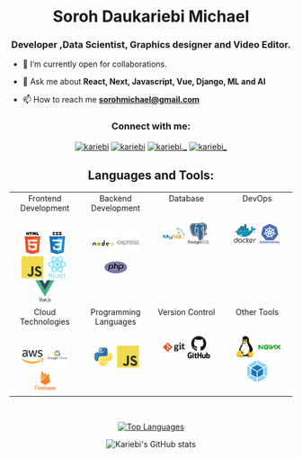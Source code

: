 <h1 align="center">Soroh Daukariebi Michael</h1>
<h3 align="center">Developer </>,Data Scientist, Graphics designer and Video Editor.</h3>

- 👯 I’m currently open for collaborations.
- 💬 Ask me about **React, Next, Javascript, Vue, Django, ML and AI**

- 📫 How to reach me **sorohmichael@gmail.com**

<link rel="stylesheet" href="https://cdnjs.cloudflare.com/ajax/libs/font-awesome/6.0.0-beta3/css/all.min.css" integrity="sha384-GLhlTQ8iN17UqmOFKbrGFLF7ayJpgu5z9+EQfvwoN5I1a+brVc2x4+tpBqcFszlM" crossorigin="anonymous">

<h3 align="center">Connect with me:</h3>
<p align="center">
<a href="https://www.linkedin.com/in/kariebi-soroh-6190a8264" target="blank"><img align="center" src="https://raw.githubusercontent.com/rahuldkjain/github-profile-readme-generator/master/src/images/icons/Social/linked-in-alt.svg" alt="kariebi" height="30" width="40" /></a>
<a href="https://kaggle.com/kariebi" target="blank"><img align="center" src="https://raw.githubusercontent.com/rahuldkjain/github-profile-readme-generator/master/src/images/icons/Social/kaggle.svg" alt="kariebi" height="30" width="40" /></a>
<a href="https://instagram.com/kariebi._" target="blank"><img align="center" src="https://raw.githubusercontent.com/rahuldkjain/github-profile-readme-generator/master/src/images/icons/Social/instagram.svg" alt="kariebi._" height="30" width="40" /></a>
  <a href="https://twitter.com/kariebi_" target="blank"><img align="center" src="https://raw.githubusercontent.com/rahuldkjain/github-profile-readme-generator/master/src/images/icons/Social/twitter.svg" alt="kariebi_" height="30" width="40" /></a>
  <!--
<a href="https://www.youtube.com/c/kariebi._" target="blank"><img align="center" src="https://raw.githubusercontent.com/rahuldkjain/github-profile-readme-generator/master/src/images/icons/Social/youtube.svg" alt="kariebi._" height="30" width="40" /></a> 
  -->
  
</p>

<h2 align="center">Languages and Tools:</h2> 

<table align="center">
<tbody align="center">
<tr valign="top">
<td width="25%" align="center">
<span>Frontend Development</span><br><br><br>
<div>
<img src="https://raw.githubusercontent.com/devicons/devicon/master/icons/html5/html5-original-wordmark.svg" alt="html5" width="40" height="40"/>
<img src="https://raw.githubusercontent.com/devicons/devicon/master/icons/css3/css3-original-wordmark.svg" alt="css3" width="40" height="40"/>
<img src="https://raw.githubusercontent.com/devicons/devicon/master/icons/javascript/javascript-original.svg" alt="javascript" width="40" height="40"/>
<img src="https://raw.githubusercontent.com/devicons/devicon/master/icons/react/react-original-wordmark.svg" alt="react" width="40" height="40"/>
<img src="https://raw.githubusercontent.com/devicons/devicon/master/icons/vuejs/vuejs-original-wordmark.svg" alt="vuejs" width="40" height="40"/>
</div>
</td>
<td width="25%" align="center">
<span>Backend Development</span><br><br><br>
<div>
<img src="https://raw.githubusercontent.com/devicons/devicon/master/icons/nodejs/nodejs-original-wordmark.svg" alt="nodejs" width="40" height="40"/>
<img src="https://raw.githubusercontent.com/devicons/devicon/master/icons/express/express-original-wordmark.svg" alt="express" width="40" height="40"/>
<img src="https://raw.githubusercontent.com/devicons/devicon/master/icons/php/php-original.svg" alt="php" width="40" height="40"/>
</div>
</td>
<td width="25%" align="center">
<span>Database</span><br><br><br>
<div>
<img src="https://raw.githubusercontent.com/devicons/devicon/master/icons/mysql/mysql-original-wordmark.svg" alt="mysql" width="40" height="40"/>
<img src="https://raw.githubusercontent.com/devicons/devicon/master/icons/postgresql/postgresql-original-wordmark.svg" alt="postgresql" width="40" height="40"/>
</div>
</td>
<td width="25%" align="center">
<span>DevOps</span><br><br><br>
<div>
<img src="https://raw.githubusercontent.com/devicons/devicon/master/icons/docker/docker-original-wordmark.svg" alt="docker" width="40" height="40"/>
<img src="https://raw.githubusercontent.com/devicons/devicon/master/icons/kubernetes/kubernetes-plain-wordmark.svg" alt="kubernetes" width="40" height="40"/>
</div>
</td>
</tr>
<tr valign="top">
<td width="25%" align="center">
<span>Cloud Technologies</span><br><br><br>
<div>
<img src="https://raw.githubusercontent.com/devicons/devicon/master/icons/amazonwebservices/amazonwebservices-original-wordmark.svg" alt="aws" width="40" height="40"/>
<img src="https://raw.githubusercontent.com/devicons/devicon/master/icons/googlecloud/googlecloud-original-wordmark.svg" alt="gcp" width="40" height="40"/>
<img src="https://raw.githubusercontent.com/devicons/devicon/master/icons/firebase/firebase-plain-wordmark.svg" alt="firebase" width="40" height="40"/>
</div>
</td>
<td width="25%" align="center">
<span>Programming Languages</span><br><br><br>
<div>
<img src="https://raw.githubusercontent.com/devicons/devicon/master/icons/python/python-original.svg" alt="python" width="40" height="40"/>
<img src="https://raw.githubusercontent.com/devicons/devicon/master/icons/javascript/javascript-original.svg" alt="javascript" width="40" height="40"/>
</div>
</td>
<td width="25%" align="center">
<span>Version Control</span><br><br><br>
<div>
<img src="https://raw.githubusercontent.com/devicons/devicon/master/icons/git/git-original-wordmark.svg" alt="git" width="40" height="40"/>
<img src="https://raw.githubusercontent.com/devicons/devicon/master/icons/github/github-original-wordmark.svg" alt="github" width="40" height="40"/>
</div>
</td>
<td width="25%" align="center">
<span>Other Tools</span><br><br><br>
<div>
<img src="https://raw.githubusercontent.com/devicons/devicon/master/icons/linux/linux-original.svg" alt="linux" width="40" height="40"/>
<img src="https://raw.githubusercontent.com/devicons/devicon/master/icons/nginx/nginx-original.svg" alt="nginx"  width="40" height="40"/>
<img src="https://raw.githubusercontent.com/devicons/devicon/master/icons/webpack/webpack-original.svg" alt="webpack" width="40" height="40"/>
</div>
</td>
</tr>
</tbody>
</table>

<br/>



<!-- 
## GitHub Language Statistics for kariebi
-->
<div align="center">

[![Top Languages](https://github-readme-stats.vercel.app/api/top-langs/?username=kariebi&layout=compact)](https://github.com/anuraghazra/github-readme-stats)

![Kariebi's GitHub stats](https://github-readme-stats.vercel.app/api?username=kariebi&show_icons=true&theme=radical)
</div>


